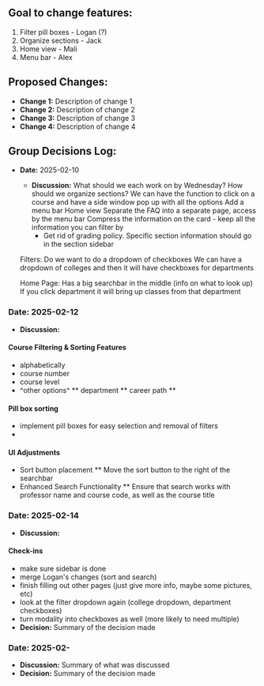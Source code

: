 ## Goal to change features:
1. Filter pill boxes - Logan (?)
2. Organize sections - Jack
3. Home view - Mali 
4. Menu bar - Alex

## Proposed Changes:
- **Change 1:** Description of change 1
- **Change 2:** Description of change 2
- **Change 3:** Description of change 3
- **Change 4:** Description of change 4

## Group Decisions Log:
- **Date:** 2025-02-10
  - **Discussion:** What should we each work on by Wednesday?
  How should we organize sections?
      We can have the function to click on a course and have a side window pop up with all the options
  Add a menu bar
  Home view
  Separate the FAQ into a separate page, access by the menu bar
  Compress the information on the card - keep all the information you can filter by
      - Get rid of grading policy. Specific section information should go in the section sidebar

  Filters: Do we want to do a dropdown of checkboxes
  We can have a dropdown of colleges and then it will have checkboxes for departments
  
  Home Page:
      Has a big searchbar in the middle (info on what to look up)
      If you click department it will bring up classes from that department


### Date: 2025-02-12
  - **Discussion:** 
#### Course Filtering & Sorting Features
  * alphabetically
  * course number
  * course level
  * ^other options^
  ** department
  ** career path
  **
#### Pill box sorting
  * implement pill boxes for easy selection and removal of filters
  * 
#### UI Adjustments
  * Sort button placement
  ** Move the sort button to the right of the searchbar
  * Enhanced Search Functionality
  ** Ensure that search works with professor name and course code, as well as the course title

### Date: 2025-02-14
  - **Discussion:** 
#### Check-ins
  - make sure sidebar is done
  - merge Logan's changes (sort and search)
  - finish filling out other pages (just give more info, maybe some pictures, etc)
  - look at the filter dropdown again (college dropdown, department checkboxes)
  - turn modality into checkboxes as well (more likely to need multiple)
  - **Decision:** Summary of the decision made


### Date: 2025-02-
  - **Discussion:** Summary of what was discussed
  - **Decision:** Summary of the decision made
